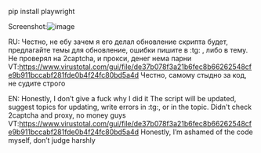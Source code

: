 pip install playwright

Screenshot:![image](https://github.com/user-attachments/assets/8a60abb0-46d7-42b8-8a7f-63f31a06f2b2)

RU:
Честно, не ебу зачем я его делал
обновление скрипта будет, предлагайте темы для обновление, ошибки пишите в :tg: , либо в тему.
Не проверял на 2captcha, и прокси, денег нема парни
VT:https://www.virustotal.com/gui/file/de37b078f3a21b6fec8b66262548cfe9b911bccabf281fde0b4f24fc80bd5a4d
Честно, самому стыдно за код, не судите строго

EN:
Honestly, I don’t give a fuck why I did it
The script will be updated, suggest topics for updating, write errors in :tg:, or in the topic.
Didn't check 2captcha and proxy, no money guys
VT:https://www.virustotal.com/gui/file/de37b078f3a21b6fec8b66262548cfe9b911bccabf281fde0b4f24fc80bd5a4d
Honestly, I’m ashamed of the code myself, don’t judge harshly
